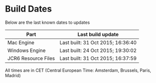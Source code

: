 # Build Dates

Below are the last known dates to updates

Part | Last build update
-----|-----
Mac Engine | Last built: 31 Oct 2015; 16:36:40
Windows Engine | Last built: 24 Oct 2015; 19:30:02
JCR6 Resource Files | Last built: 31 Oct 2015; 16:37:59
All times are in CET (Central European Time: Amsterdam, Brussels, Paris, Madrid)



